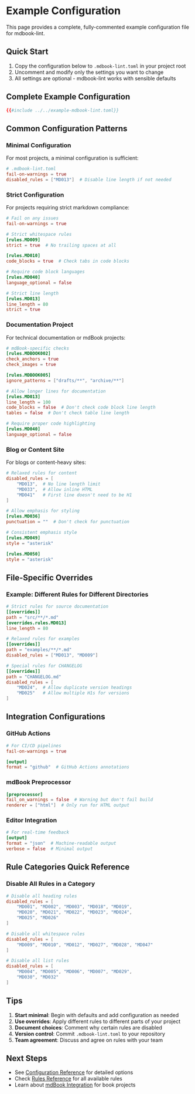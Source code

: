 # Example Configuration

This page provides a complete, fully-commented example configuration file for mdbook-lint.

## Quick Start

1. Copy the configuration below to `.mdbook-lint.toml` in your project root
2. Uncomment and modify only the settings you want to change
3. All settings are optional - mdbook-lint works with sensible defaults

## Complete Example Configuration

```toml
{{#include ../../example-mdbook-lint.toml}}
```

## Common Configuration Patterns

### Minimal Configuration

For most projects, a minimal configuration is sufficient:

```toml
# .mdbook-lint.toml
fail-on-warnings = true
disabled_rules = ["MD013"]  # Disable line length if not needed
```

### Strict Configuration

For projects requiring strict markdown compliance:

```toml
# Fail on any issues
fail-on-warnings = true

# Strict whitespace rules
[rules.MD009]
strict = true  # No trailing spaces at all

[rules.MD010]
code_blocks = true  # Check tabs in code blocks

# Require code block languages
[rules.MD040]
language_optional = false

# Strict line length
[rules.MD013]
line_length = 80
strict = true
```

### Documentation Project

For technical documentation or mdBook projects:

```toml
# mdBook-specific checks
[rules.MDBOOK002]
check_anchors = true
check_images = true

[rules.MDBOOK005]
ignore_patterns = ["drafts/**", "archive/**"]

# Allow longer lines for documentation
[rules.MD013]
line_length = 100
code_blocks = false  # Don't check code block line length
tables = false  # Don't check table line length

# Require proper code highlighting
[rules.MD040]
language_optional = false
```

### Blog or Content Site

For blogs or content-heavy sites:

```toml
# Relaxed rules for content
disabled_rules = [
    "MD013",  # No line length limit
    "MD033",  # Allow inline HTML
    "MD041"   # First line doesn't need to be H1
]

# Allow emphasis for styling
[rules.MD036]
punctuation = ""  # Don't check for punctuation

# Consistent emphasis style
[rules.MD049]
style = "asterisk"

[rules.MD050]
style = "asterisk"
```

## File-Specific Overrides

### Example: Different Rules for Different Directories

```toml
# Strict rules for source documentation
[[overrides]]
path = "src/**/*.md"
[overrides.rules.MD013]
line_length = 80

# Relaxed rules for examples
[[overrides]]
path = "examples/**/*.md"
disabled_rules = ["MD013", "MD009"]

# Special rules for CHANGELOG
[[overrides]]
path = "CHANGELOG.md"
disabled_rules = [
    "MD024",  # Allow duplicate version headings
    "MD025"   # Allow multiple H1s for versions
]
```

## Integration Configurations

### GitHub Actions

```toml
# For CI/CD pipelines
fail-on-warnings = true

[output]
format = "github"  # GitHub Actions annotations
```

### mdBook Preprocessor

```toml
[preprocessor]
fail_on_warnings = false  # Warning but don't fail build
renderer = ["html"]  # Only run for HTML output
```

### Editor Integration

```toml
# For real-time feedback
[output]
format = "json"  # Machine-readable output
verbose = false  # Minimal output
```

## Rule Categories Quick Reference

### Disable All Rules in a Category

```toml
# Disable all heading rules
disabled_rules = [
    "MD001", "MD002", "MD003", "MD018", "MD019",
    "MD020", "MD021", "MD022", "MD023", "MD024",
    "MD025", "MD026"
]

# Disable all whitespace rules
disabled_rules = [
    "MD009", "MD010", "MD012", "MD027", "MD028", "MD047"
]

# Disable all list rules
disabled_rules = [
    "MD004", "MD005", "MD006", "MD007", "MD029",
    "MD030", "MD032"
]
```

## Tips

1. **Start minimal**: Begin with defaults and add configuration as needed
2. **Use overrides**: Apply different rules to different parts of your project
3. **Document choices**: Comment why certain rules are disabled
4. **Version control**: Commit `.mdbook-lint.toml` to your repository
5. **Team agreement**: Discuss and agree on rules with your team

## Next Steps

- See [Configuration Reference](./configuration-reference.md) for detailed options
- Check [Rules Reference](./rules-reference.md) for all available rules
- Learn about [mdBook Integration](./mdbook-integration.md) for book projects